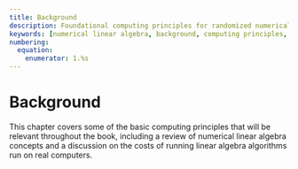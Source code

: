 ```yaml
---
title: Background
description: Foundational computing principles for randomized numerical linear algebra including numerical linear algebra review and computational cost analysis.
keywords: [numerical linear algebra, background, computing principles, matrix computations, computational cost]
numbering:
  equation:
    enumerator: 1.%s
---
```


# Background

This chapter covers some of the basic computing principles that will be relevant throughout the book, including a review of numerical linear algebra concepts and a discussion on the costs of running linear algebra algorithms run on real computers.
